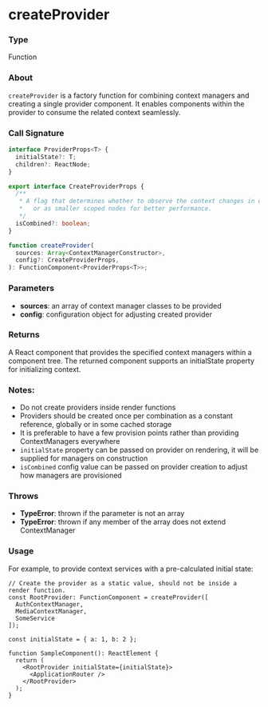 # createProvider

### Type

Function

### About

`createProvider` is a factory function for combining context managers and creating a single provider component.
It enables components within the provider to consume the related context seamlessly.

### Call Signature

```typescript
interface ProviderProps<T> {
  initialState?: T;
  children?: ReactNode;
}

export interface CreateProviderProps {
  /**
   * A flag that determines whether to observe the context changes in one large React node
   *   or as smaller scoped nodes for better performance.
   */
  isCombined?: boolean;
}

function createProvider(
  sources: Array<ContextManagerConstructor>,
  config?: CreateProviderProps,
): FunctionComponent<ProviderProps<T>>;
```

### Parameters

- **sources**: an array of context manager classes to be provided
- **config**: configuration object for adjusting created provider

### Returns

A React component that provides the specified context managers within a component tree. The returned component
supports an initialState property for initializing context.

### Notes:

- Do not create providers inside render functions
- Providers should be created once per combination as a constant reference, globally or in some cached storage
- It is preferable to have a few provision points rather than providing ContextManagers everywhere
- `initialState` property can be passed on provider on rendering, it will be supplied for managers on construction
- `isCombined` config value can be passed on provider creation to adjust how managers are provisioned

### Throws

- **TypeError**: thrown if the parameter is not an array
- **TypeError**: thrown if any member of the array does not extend ContextManager

### Usage

For example, to provide context services with a pre-calculated initial state:

```tsx
// Create the provider as a static value, should not be inside a render function.
const RootProvider: FunctionComponent = createProvider([
  AuthContextManager,
  MediaContextManager,
  SomeService
]);

const initialState = { a: 1, b: 2 };

function SampleComponent(): ReactElement {
  return (
    <RootProvider initialState={initialState}>
      <ApplicationRouter />
    </RootProvider>
  );
}
```
